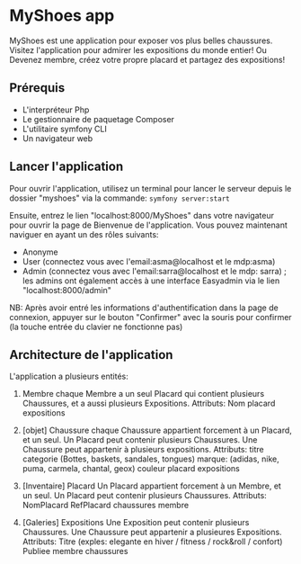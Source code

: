 # MyShoes app


MyShoes est une application pour exposer vos plus belles chaussures. 
Visitez l'application pour admirer les expositions du monde entier!
Ou 
Devenez membre, créez votre propre placard et partagez des expositions! 

## Prérequis
- L'interpréteur Php
- Le gestionnaire de paquetage Composer
- L'utilitaire symfony CLI
- Un navigateur web

## Lancer l'application

Pour ouvrir l'application, utilisez un terminal pour lancer le serveur depuis le dossier "myshoes" via la commande: `symfony server:start`

Ensuite, entrez le lien "localhost:8000/MyShoes" dans votre navigateur pour ouvrir la page de Bienvenue de l'application.
Vous pouvez maintenant naviguer en ayant un des rôles suivants:
- Anonyme
- User (connectez vous avec l'email:asma@localhost et le mdp:asma)
- Admin (connectez vous avec l'email:sarra@localhost et le mdp: sarra) ; les admins ont également accès à une interface Easyadmin via le lien "localhost:8000/admin"

NB: Après avoir entré les informations d'authentification dans la page de connexion, appuyer sur le bouton "Confirmer" avec la souris pour confirmer (la touche entrée du clavier ne fonctionne pas)

## Architecture de l'application
L'application a plusieurs entités:
1) Membre
chaque Membre a un seul Placard qui contient plusieurs Chaussures, et a aussi plusieurs Expositions.
Attributs:
Nom
placard
expositions

2) [objet] Chaussure
chaque Chaussure appartient forcement à un Placard, et un seul. Un Placard peut contenir plusieurs Chaussures. Une Chaussure peut appartenir à plusieurs expositions.
Attributs:
titre 
categorie (Bottes, baskets, sandales, tongues)
marque: (adidas, nike, puma, carmela, chantal, geox)
couleur
placard
expositions

3) [Inventaire] Placard
Un Placard appartient forcement à un Membre, et un seul. Un Placard peut contenir plusieurs Chaussures.
Attributs:
NomPlacard
RefPlacard
chaussures
membre

4) [Galeries] Expositions
Une Exposition peut contenir plusieurs Chaussures. Une Chaussure peut appartenir a plusieures Expositions.
Attributs:
Titre  (exples: elegante en hiver / fitness / rock&roll / confort)
Publiee 
membre
chaussures

